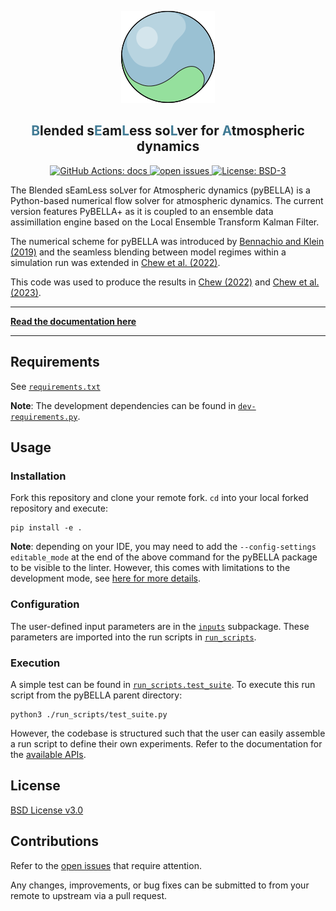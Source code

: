 <p align="center">
  <a href="">
  <img alt="pyBELLA Logo" src="/docs/source/_static/logo.png">
  </a>
</p>

<h2 align="center"><b><font color="#417b95">B</font></b>lended s<b><font color="#417b95">E</font></b>am<b><font color="#417b95">L</font></b>ess so<b><font color="#417b95">L</font></b>ver for <b><font color="#417b95">A</font></b>tmospheric dynamics</h2>


<p align="center">
<a href="https://github.com/ray-chew/pyBELLA/actions/workflows/documentation.yml">
<img alt="GitHub Actions: docs" src=https://github.com/ray-chew/pyBELLA/actions/workflows/documentation.yml/badge.svg>
</a>
<a href="https://github.com/ray-chew/pyBELLA/issues">
<img alt="open issues" src=https://img.shields.io/github/issues/ray-chew/pyBELLA>
</a>
<a href="https://opensource.org/licenses/BSD-3-Clause">
<img alt="License: BSD-3" src=https://img.shields.io/badge/License-BSD_3--Clause-blue.svg>
</a>
<!-- <a href="https://github.com/psf/black">
<img alt="Code style: black" src=https://img.shields.io/badge/code%20style-black-000000.svg>
</a> -->
</p>


The Blended sEamLess soLver for Atmospheric dynamics (pyBELLA) is a Python-based numerical flow solver for atmospheric dynamics. The current version features PyBELLA+ as it is coupled to an ensemble data assimillation engine based on the Local Ensemble Transform Kalman Filter.

The numerical scheme for pyBELLA was introduced by [Bennachio and Klein (2019)](https://journals.ametsoc.org/view/journals/mwre/147/11/mwr-d-19-0073.1.xml) and the seamless blending between model regimes within a simulation run was extended in [Chew et al. (2022)](https://journals.ametsoc.org/view/journals/mwre/150/9/MWR-D-21-0175.1.xml).

This code was used to produce the results in [Chew (2022)](https://refubium.fu-berlin.de/bitstream/handle/fub188/37313/thesis_final.pdf?sequence=1&isAllowed=y) and [Chew et al. (2023)](https://tinyurl.com/2dc7hjqa).


---

**[Read the documentation here](https://ray-chew.github.io/pyBELLA/index.html)**

---

## Requirements

See [`requirements.txt`](https://github.com/ray-chew/pyBELLA/blob/main/requirements.txt)

**Note**:  The development dependencies can be found in [`dev-requirements.py`](https://github.com/ray-chew/pyBELLA/blob/main/dev-requirements.txt).


## Usage

### Installation

Fork this repository and clone your remote fork. `cd` into your local forked repository and execute:

```console
pip install -e . 
```

**Note**: depending on your IDE, you may need to add the `--config-settings editable_mode` at the end of the above command for the pyBELLA package to be visible to the linter. However, this comes with limitations to the development mode, see [here for more details](https://setuptools.pypa.io/en/latest/userguide/development_mode.html).

### Configuration

The user-defined input parameters are in the [`inputs`](https://github.com/ray-chew/pyBELLA/tree/main/inputs) subpackage. These parameters are imported into the run scripts in [`run_scripts`](https://github.com/ray-chew/pyBELLA/tree/main/run_scripts). 

### Execution

A simple test can be found in [`run_scripts.test_suite`](https://github.com/ray-chew/pyBELLA/blob/main/ru_scripts/test_suite.py). To execute this run script from the pyBELLA parent directory:

```console
python3 ./run_scripts/test_suite.py
```

However, the codebase is structured such that the user can easily assemble a run script to define their own experiments. Refer to the documentation for the [available APIs](https://ray-chew.github.io/pyBELLA/apis.html).

## License

[BSD License v3.0](https://fossa.com/blog/open-source-software-licenses-101-bsd-3-clause-license/)

## Contributions

Refer to the [open issues](https://github.com/ray-chew/pyBELLA/issues) that require attention.

Any changes, improvements, or bug fixes can be submitted to from your remote to upstream via a pull request.

